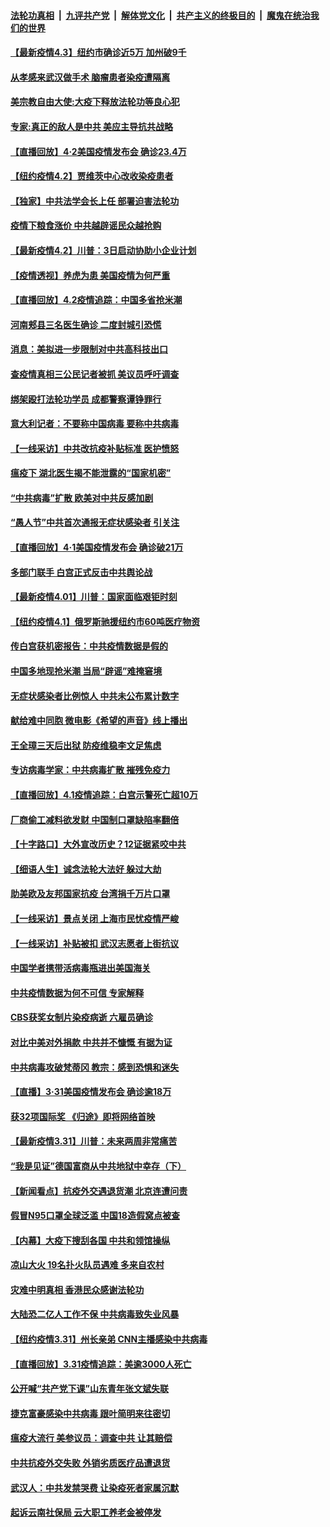 

####  [法轮功真相](../../../../basic/blob/master/README.md?t=04031630) &nbsp;|&nbsp; [九评共产党](../../../../9ping.md/blob/master/README.md?t=04031630) &nbsp;|&nbsp; [解体党文化](../../../../jtdwh.md/blob/master/README.md?t=04031630)  &nbsp;|&nbsp; [共产主义的终极目的](../../../../gczydzjmd.md/blob/master/README.md?t=04031630) &nbsp;|&nbsp; [魔鬼在统治我们的世界](../../../../mgztzwmdsj.md/blob/master/README.md?t=04031630) 

#### [【最新疫情4.3】纽约市确诊近5万 加州破9千](../pages/nf4514/n11999020.md?t=04031630) 

#### [从孝感来武汉做手术 脑瘤患者染疫遭隔离](../pages/nf4514/n11999196.md?t=04031630) 

#### [美宗教自由大使:大疫下释放法轮功等良心犯](../pages/nf4514/n11999415.md?t=04031630) 

#### [专家:真正的敌人是中共 美应主导抗共战略](../pages/nf4514/n11998983.md?t=04031630) 

#### [【直播回放】4·2美国疫情发布会 确诊23.4万](../pages/nf4514/n11999031.md?t=04031630) 

#### [【纽约疫情4.2】贾维茨中心改收染疫患者](../pages/nf4514/n11997935.md?t=04031630) 

#### [【独家】中共法学会长上任 部署迫害法轮功](../pages/nf4514/n11993523.md?t=04031630) 

#### [疫情下粮食涨价 中共越辟谣民众越抢购](../pages/nf4514/n11998726.md?t=04031630) 

#### [【最新疫情4.2】川普：3日启动协助小企业计划](../pages/nf4514/n11996390.md?t=04031630) 

#### [【疫情透视】养虎为患 美国疫情为何严重](../pages/nf4514/n11998432.md?t=04031630) 

#### [【直播回放】4.2疫情追踪：中国多省抢米潮](../pages/nf4514/n11997987.md?t=04031630) 

#### [河南郏县三名医生确诊 二度封城引恐慌](../pages/nf4514/n11997009.md?t=04031630) 

#### [消息：美拟进一步限制对中共高科技出口](../pages/nf4514/n11996942.md?t=04031630) 

#### [查疫情真相三公民记者被抓 美议员呼吁调查](../pages/nf4514/n11996846.md?t=04031630) 

#### [绑架殴打法轮功学员 成都警察谭铮罪行](../pages/nf4514/n11994819.md?t=04031630) 

#### [意大利记者：不要称中国病毒 要称中共病毒](../pages/nf4514/n11996335.md?t=04031630) 

#### [【一线采访】中共改抗疫补贴标准 医护愤怒](../pages/nf4514/n11996152.md?t=04031630) 

#### [瘟疫下 湖北医生揭不能泄露的“国家机密”](../pages/nf4514/n11992282.md?t=04031630) 

#### [“中共病毒”扩散 欧美对中共反感加剧](../pages/nf4514/n11992059.md?t=04031630) 

#### [“愚人节”中共首次通报无症状感染者 引关注](../pages/nf4514/n11995921.md?t=04031630) 

#### [【直播回放】4·1美国疫情发布会 确诊破21万](../pages/nf4514/n11996100.md?t=04031630) 

#### [多部门联手 白宫正式反击中共舆论战](../pages/nf4514/n11996230.md?t=04031630) 

#### [【最新疫情4.01】川普：国家面临艰钜时刻](../pages/nf4514/n11993225.md?t=04031630) 

#### [【纽约疫情4.1】俄罗斯驰援纽约市60吨医疗物资](../pages/nf4514/n11994827.md?t=04031630) 

#### [传白宫获机密报告：中共疫情数据是假的](../pages/nf4514/n11995692.md?t=04031630) 

#### [中国多地现抢米潮 当局“辟谣”难掩窘境](../pages/nf4514/n11995606.md?t=04031630) 

#### [无症状感染者比例惊人 中共未公布累计数字](../pages/nf4514/n11995452.md?t=04031630) 

#### [献给难中同胞 微电影《希望的声音》线上播出](../pages/nf4514/n11995242.md?t=04031630) 

#### [王全璋三天后出狱 防疫维稳李文足焦虑](../pages/nf4514/n11994951.md?t=04031630) 

#### [专访病毒学家：中共病毒扩散 摧残免疫力](../pages/nf4514/n11995153.md?t=04031630) 

#### [【直播回放】4.1疫情追踪：白宫示警死亡超10万](../pages/nf4514/n11994898.md?t=04031630) 

#### [厂商偷工减料欲发财 中国制口罩缺陷率翻倍](../pages/nf4514/n11994798.md?t=04031630) 

#### [【十字路口】大外宣改历史？12证据紧咬中共](../pages/nf4514/n11993612.md?t=04031630) 

#### [【细语人生】诚念法轮大法好 躲过大劫](../pages/nf4514/n11992930.md?t=04031630) 

#### [助美欧及友邦国家抗疫 台湾捐千万片口罩](../pages/nf4514/n11994605.md?t=04031630) 

#### [【一线采访】景点关闭 上海市民忧疫情严峻](../pages/nf4514/n11994556.md?t=04031630) 

#### [【一线采访】补贴被扣 武汉志愿者上街抗议](../pages/nf4514/n11993330.md?t=04031630) 

#### [中国学者携带活病毒瓶进出美国海关](../pages/nf4514/n11992910.md?t=04031630) 

#### [中共疫情数据为何不可信 专家解释](../pages/nf4514/n11992756.md?t=04031630) 

#### [CBS获奖女制片染疫病逝 六雇员确诊](../pages/nf4514/n11993381.md?t=04031630) 

#### [对比中美对外捐款 中共并不慷慨 有据为证](../pages/nf4514/n11993120.md?t=04031630) 

#### [中共病毒攻破梵蒂冈 教宗：感到恐惧和迷失](../pages/nf4514/n11993233.md?t=04031630) 

#### [【直播】3·31美国疫情发布会 确诊逾18万](../pages/nf4514/n11993029.md?t=04031630) 

#### [获32项国际奖 《归途》即将网络首映](../pages/nf4514/n11992828.md?t=04031630) 

#### [【最新疫情3.31】川普：未来两周非常痛苦](../pages/nf4514/n11989957.md?t=04031630) 

#### [“我是见证”德国富商从中共地狱中幸存（下）](../pages/nf4514/n11992830.md?t=04031630) 

#### [【新闻看点】抗疫外交遇退货潮 北京连遭问责](../pages/nf4514/n11992719.md?t=04031630) 

#### [假冒N95口罩全球泛滥 中国18造假窝点被查](../pages/nf4514/n11992861.md?t=04031630) 

#### [【内幕】大疫下搜刮各国 中共和领馆操纵](../pages/nf4514/n11984736.md?t=04031630) 

#### [凉山大火 19名扑火队员遇难 多来自农村](../pages/nf4514/n11992941.md?t=04031630) 

#### [灾难中明真相 香港民众感谢法轮功](../pages/nf4514/n11991567.md?t=04031630) 

#### [大陆恐二亿人工作不保 中共病毒致失业风暴](../pages/nf4514/n11992386.md?t=04031630) 

#### [【纽约疫情3.31】州长亲弟 CNN主播感染中共病毒](../pages/nf4514/n11991677.md?t=04031630) 

#### [【直播回放】3.31疫情追踪：美逾3000人死亡](../pages/nf4514/n11991737.md?t=04031630) 

#### [公开喊“共产党下课”山东青年张文斌失联](../pages/nf4514/n11990026.md?t=04031630) 

#### [捷克富豪感染中共病毒 跟叶简明来往密切](../pages/nf4514/n11989480.md?t=04031630) 

#### [瘟疫大流行 美参议员：调查中共 让其赔偿](../pages/nf4514/n11989642.md?t=04031630) 

#### [中共抗疫外交失败 外销劣质医疗品遭退货](../pages/nf4514/n11990029.md?t=04031630) 

#### [武汉人：中共发禁哭费 让染疫死者家属沉默](../pages/nf4514/n11989866.md?t=04031630) 

#### [起诉云南社保局 云大职工养老金被停发](../pages/nf4514/n11989695.md?t=04031630) 

